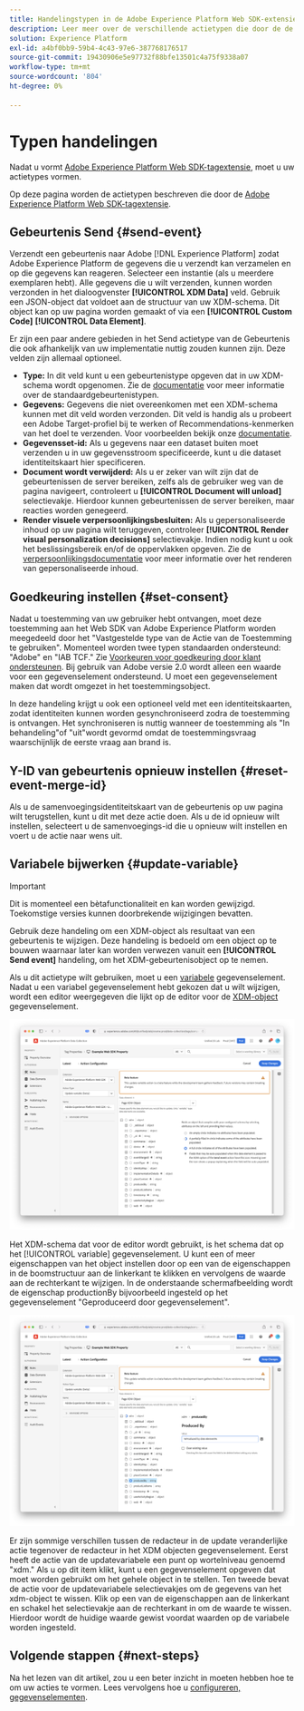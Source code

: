 ```yaml
---
title: Handelingstypen in de Adobe Experience Platform Web SDK-extensie
description: Leer meer over de verschillende actietypen die door de de marktextensie van SDK van het Web van Adobe Experience Platform worden verstrekt.
solution: Experience Platform
exl-id: a4bf0bb9-59b4-4c43-97e6-387768176517
source-git-commit: 19430906e5e97732f88bfe13501c4a75f9338a07
workflow-type: tm+mt
source-wordcount: '804'
ht-degree: 0%

---
```



# Typen handelingen

Nadat u vormt [Adobe Experience Platform Web SDK-tagextensie](web-sdk-extension-configuration.md), moet u uw actietypes vormen.

Op deze pagina worden de actietypen beschreven die door de [Adobe Experience Platform Web SDK-tagextensie](web-sdk-extension-configuration.md).

## Gebeurtenis Send {#send-event}

Verzendt een gebeurtenis naar Adobe [!DNL Experience Platform] zodat Adobe Experience Platform de gegevens die u verzendt kan verzamelen en op die gegevens kan reageren. Selecteer een instantie (als u meerdere exemplaren hebt). Alle gegevens die u wilt verzenden, kunnen worden verzonden in het dialoogvenster **[!UICONTROL XDM Data]** veld. Gebruik een JSON-object dat voldoet aan de structuur van uw XDM-schema. Dit object kan op uw pagina worden gemaakt of via een **[!UICONTROL Custom Code]** **[!UICONTROL Data Element]**.

Er zijn een paar andere gebieden in het Send actietype van de Gebeurtenis die ook afhankelijk van uw implementatie nuttig zouden kunnen zijn. Deze velden zijn allemaal optioneel.

- **Type:** In dit veld kunt u een gebeurtenistype opgeven dat in uw XDM-schema wordt opgenomen. Zie de [documentatie](https://experienceleague.adobe.com/docs/experience-platform/edge/fundamentals/tracking-events.html?lang=en#using-the-sendbeacon-api) voor meer informatie over de standaardgebeurtenistypen.
- **Gegevens:** Gegevens die niet overeenkomen met een XDM-schema kunnen met dit veld worden verzonden. Dit veld is handig als u probeert een Adobe Target-profiel bij te werken of Recommendations-kenmerken van het doel te verzenden. Voor voorbeelden bekijk onze [documentatie](https://experienceleague.adobe.com/docs/experience-platform/edge/fundamentals/tracking-events.html?lang=en).<!--- **Merge ID:** If you would like to specify a merge ID for your event, you can do so in this field. Please note that the solutions downstream are not able to merge your event data at this time. -->
- **Gegevensset-id:** Als u gegevens naar een dataset buiten moet verzenden u in uw gegevensstroom specificeerde, kunt u die dataset identiteitskaart hier specificeren.
- **Document wordt verwijderd:** Als u er zeker van wilt zijn dat de gebeurtenissen de server bereiken, zelfs als de gebruiker weg van de pagina navigeert, controleert u **[!UICONTROL Document will unload]** selectievakje. Hierdoor kunnen gebeurtenissen de server bereiken, maar reacties worden genegeerd.
- **Render visuele verpersoonlijkingsbesluiten:** Als u gepersonaliseerde inhoud op uw pagina wilt teruggeven, controleer **[!UICONTROL Render visual personalization decisions]** selectievakje. Indien nodig kunt u ook het beslissingsbereik en/of de oppervlakken opgeven. Zie de [verpersoonlijkingsdocumentatie](../personalization/rendering-personalization-content.md#automatically-rendering-content) voor meer informatie over het renderen van gepersonaliseerde inhoud.

## Goedkeuring instellen {#set-consent}

Nadat u toestemming van uw gebruiker hebt ontvangen, moet deze toestemming aan het Web SDK van Adobe Experience Platform worden meegedeeld door het &quot;Vastgestelde type van de Actie van de Toestemming te gebruiken&quot;. Momenteel worden twee typen standaarden ondersteund: &quot;Adobe&quot; en &quot;IAB TCF.&quot; Zie [Voorkeuren voor goedkeuring door klant ondersteunen](../consent/supporting-consent.md). Bij gebruik van Adobe versie 2.0 wordt alleen een waarde voor een gegevenselement ondersteund. U moet een gegevenselement maken dat wordt omgezet in het toestemmingsobject.

In deze handeling krijgt u ook een optioneel veld met een identiteitskaarten, zodat identiteiten kunnen worden gesynchroniseerd zodra de toestemming is ontvangen. Het synchroniseren is nuttig wanneer de toestemming als &quot;In behandeling&quot;of &quot;uit&quot;wordt gevormd omdat de toestemmingsvraag waarschijnlijk de eerste vraag aan brand is.

## Y-ID van gebeurtenis opnieuw instellen {#reset-event-merge-id}

Als u de samenvoegingsidentiteitskaart van de gebeurtenis op uw pagina wilt terugstellen, kunt u dit met deze actie doen. Als u de id opnieuw wilt instellen, selecteert u de samenvoegings-id die u opnieuw wilt instellen en voert u de actie naar wens uit.

## Variabele bijwerken {#update-variable}

>[!IMPORTANT]
>
>Dit is momenteel een bètafunctionaliteit en kan worden gewijzigd. Toekomstige versies kunnen doorbrekende wijzigingen bevatten.

Gebruik deze handeling om een XDM-object als resultaat van een gebeurtenis te wijzigen. Deze handeling is bedoeld om een object op te bouwen waarnaar later kan worden verwezen vanuit een **[!UICONTROL Send event]** handeling, om het XDM-gebeurtenisobject op te nemen.

Als u dit actietype wilt gebruiken, moet u een [variabele](data-element-types.md#variable) gegevenselement. Nadat u een variabel gegevenselement hebt gekozen dat u wilt wijzigen, wordt een editor weergegeven die lijkt op de editor voor de [XDM-object](data-element-types.md#xdm-object) gegevenselement.

![](./assets/update-variable.png)

Het XDM-schema dat voor de editor wordt gebruikt, is het schema dat op het [!UICONTROL variable] gegevenselement. U kunt een of meer eigenschappen van het object instellen door op een van de eigenschappen in de boomstructuur aan de linkerkant te klikken en vervolgens de waarde aan de rechterkant te wijzigen. In de onderstaande schermafbeelding wordt de eigenschap productionBy bijvoorbeeld ingesteld op het gegevenselement &quot;Geproduceerd door gegevenselement&quot;.

![](./assets/update-variable-set-property.png)

Er zijn sommige verschillen tussen de redacteur in de update veranderlijke actie tegenover de redacteur in het XDM objecten gegevenselement. Eerst heeft de actie van de updatevariabele een punt op wortelniveau genoemd &quot;xdm.&quot; Als u op dit item klikt, kunt u een gegevenselement opgeven dat moet worden gebruikt om het gehele object in te stellen. Ten tweede bevat de actie voor de updatevariabele selectievakjes om de gegevens van het xdm-object te wissen. Klik op een van de eigenschappen aan de linkerkant en schakel het selectievakje aan de rechterkant in om de waarde te wissen. Hierdoor wordt de huidige waarde gewist voordat waarden op de variabele worden ingesteld.

## Volgende stappen {#next-steps}

Na het lezen van dit artikel, zou u een beter inzicht in moeten hebben hoe te om uw acties te vormen. Lees vervolgens hoe u [configureren, gegevenselementen](data-element-types.md).
